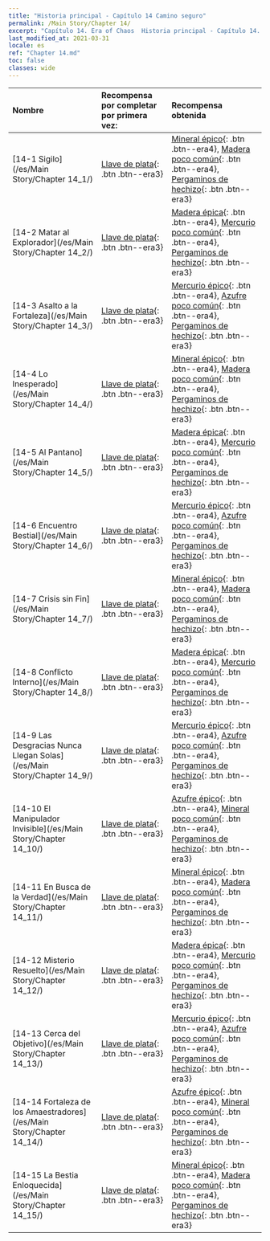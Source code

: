 ```yaml
---
title: "Historia principal - Capítulo 14 Camino seguro"
permalink: /Main Story/Chapter 14/
excerpt: "Capítulo 14. Era of Chaos  Historia principal - Capítulo 14. Camino seguro"
last_modified_at: 2021-03-31
locale: es
ref: "Chapter 14.md"
toc: false
classes: wide
---
```


  | Nombre |  Recompensa por completar por primera vez: | Recompensa obtenida |
  |:------------|:------------|:------------| 
  | [14-1 Sigilo](/es/Main Story/Chapter 14_1/) | [Llave de plata](/es/Items/con_693/){: .btn .btn--era3} | [Mineral épico](/es/Items/mat_47/){: .btn .btn--era4}, [Madera poco común](/es/Items/mat_41/){: .btn .btn--era4}, [Pergaminos de hechizo](/es/Items/con_694/){: .btn .btn--era3} |
  | [14-2 Matar al Explorador](/es/Main Story/Chapter 14_2/) | [Llave de plata](/es/Items/con_693/){: .btn .btn--era3} | [Madera épica](/es/Items/mat_48/){: .btn .btn--era4}, [Mercurio poco común](/es/Items/mat_42/){: .btn .btn--era4}, [Pergaminos de hechizo](/es/Items/con_694/){: .btn .btn--era3} |
  | [14-3 Asalto a la Fortaleza](/es/Main Story/Chapter 14_3/) | [Llave de plata](/es/Items/con_693/){: .btn .btn--era3} | [Mercurio épico](/es/Items/mat_49/){: .btn .btn--era4}, [Azufre poco común](/es/Items/mat_43/){: .btn .btn--era4}, [Pergaminos de hechizo](/es/Items/con_694/){: .btn .btn--era3} |
  | [14-4 Lo Inesperado](/es/Main Story/Chapter 14_4/) | [Llave de plata](/es/Items/con_693/){: .btn .btn--era3} | [Mineral épico](/es/Items/mat_47/){: .btn .btn--era4}, [Madera poco común](/es/Items/mat_41/){: .btn .btn--era4}, [Pergaminos de hechizo](/es/Items/con_694/){: .btn .btn--era3} |
  | [14-5 Al Pantano](/es/Main Story/Chapter 14_5/) | [Llave de plata](/es/Items/con_693/){: .btn .btn--era3} | [Madera épica](/es/Items/mat_48/){: .btn .btn--era4}, [Mercurio poco común](/es/Items/mat_42/){: .btn .btn--era4}, [Pergaminos de hechizo](/es/Items/con_694/){: .btn .btn--era3} |
  | [14-6 Encuentro Bestial](/es/Main Story/Chapter 14_6/) | [Llave de plata](/es/Items/con_693/){: .btn .btn--era3} | [Mercurio épico](/es/Items/mat_49/){: .btn .btn--era4}, [Azufre poco común](/es/Items/mat_43/){: .btn .btn--era4}, [Pergaminos de hechizo](/es/Items/con_694/){: .btn .btn--era3} |
  | [14-7 Crisis sin Fin](/es/Main Story/Chapter 14_7/) | [Llave de plata](/es/Items/con_693/){: .btn .btn--era3} | [Mineral épico](/es/Items/mat_47/){: .btn .btn--era4}, [Madera poco común](/es/Items/mat_41/){: .btn .btn--era4}, [Pergaminos de hechizo](/es/Items/con_694/){: .btn .btn--era3} |
  | [14-8 Conflicto Interno](/es/Main Story/Chapter 14_8/) | [Llave de plata](/es/Items/con_693/){: .btn .btn--era3} | [Madera épica](/es/Items/mat_48/){: .btn .btn--era4}, [Mercurio poco común](/es/Items/mat_42/){: .btn .btn--era4}, [Pergaminos de hechizo](/es/Items/con_694/){: .btn .btn--era3} |
  | [14-9 Las Desgracias Nunca Llegan Solas](/es/Main Story/Chapter 14_9/) | [Llave de plata](/es/Items/con_693/){: .btn .btn--era3} | [Mercurio épico](/es/Items/mat_49/){: .btn .btn--era4}, [Azufre poco común](/es/Items/mat_43/){: .btn .btn--era4}, [Pergaminos de hechizo](/es/Items/con_694/){: .btn .btn--era3} |
  | [14-10 El Manipulador Invisible](/es/Main Story/Chapter 14_10/) | [Llave de plata](/es/Items/con_693/){: .btn .btn--era3} | [Azufre épico](/es/Items/mat_50/){: .btn .btn--era4}, [Mineral poco común](/es/Items/mat_40/){: .btn .btn--era4}, [Pergaminos de hechizo](/es/Items/con_694/){: .btn .btn--era3} |
  | [14-11 En Busca de la Verdad](/es/Main Story/Chapter 14_11/) | [Llave de plata](/es/Items/con_693/){: .btn .btn--era3} | [Mineral épico](/es/Items/mat_47/){: .btn .btn--era4}, [Madera poco común](/es/Items/mat_41/){: .btn .btn--era4}, [Pergaminos de hechizo](/es/Items/con_694/){: .btn .btn--era3} |
  | [14-12 Misterio Resuelto](/es/Main Story/Chapter 14_12/) | [Llave de plata](/es/Items/con_693/){: .btn .btn--era3} | [Madera épica](/es/Items/mat_48/){: .btn .btn--era4}, [Mercurio poco común](/es/Items/mat_42/){: .btn .btn--era4}, [Pergaminos de hechizo](/es/Items/con_694/){: .btn .btn--era3} |
  | [14-13 Cerca del Objetivo](/es/Main Story/Chapter 14_13/) | [Llave de plata](/es/Items/con_693/){: .btn .btn--era3} | [Mercurio épico](/es/Items/mat_49/){: .btn .btn--era4}, [Azufre poco común](/es/Items/mat_43/){: .btn .btn--era4}, [Pergaminos de hechizo](/es/Items/con_694/){: .btn .btn--era3} |
  | [14-14 Fortaleza de los Amaestradores](/es/Main Story/Chapter 14_14/) | [Llave de plata](/es/Items/con_693/){: .btn .btn--era3} | [Azufre épico](/es/Items/mat_50/){: .btn .btn--era4}, [Mineral poco común](/es/Items/mat_40/){: .btn .btn--era4}, [Pergaminos de hechizo](/es/Items/con_694/){: .btn .btn--era3} |
  | [14-15 La Bestia Enloquecida](/es/Main Story/Chapter 14_15/) | [Llave de plata](/es/Items/con_693/){: .btn .btn--era3} | [Mineral épico](/es/Items/mat_47/){: .btn .btn--era4}, [Madera poco común](/es/Items/mat_41/){: .btn .btn--era4}, [Pergaminos de hechizo](/es/Items/con_694/){: .btn .btn--era3} |
